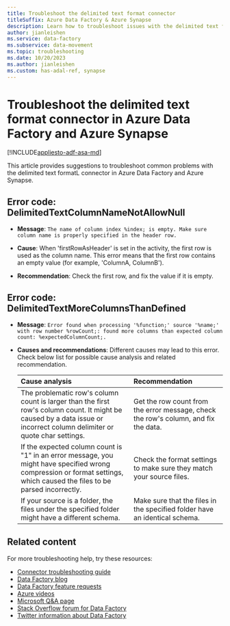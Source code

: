 ```yaml
---
title: Troubleshoot the delimited text format connector
titleSuffix: Azure Data Factory & Azure Synapse
description: Learn how to troubleshoot issues with the delimited text format connector in Azure Data Factory and Azure Synapse Analytics. 
author: jianleishen
ms.service: data-factory
ms.subservice: data-movement
ms.topic: troubleshooting
ms.date: 10/20/2023
ms.author: jianleishen
ms.custom: has-adal-ref, synapse
---
```


# Troubleshoot the delimited text format connector in Azure Data Factory and Azure Synapse

[!INCLUDE[appliesto-adf-asa-md](includes/appliesto-adf-asa-md.md)]

This article provides suggestions to troubleshoot common problems with the delimited text formatL connector in Azure Data Factory and Azure Synapse.

## Error code: DelimitedTextColumnNameNotAllowNull

- **Message**: `The name of column index %index; is empty. Make sure column name is properly specified in the header row.`

- **Cause**: When 'firstRowAsHeader' is set in the activity, the first row is used as the column name. This error means that the first row contains an empty value (for example, 'ColumnA, ColumnB').

- **Recommendation**:  Check the first row, and fix the value if it is empty.


## Error code: DelimitedTextMoreColumnsThanDefined

- **Message**: `Error found when processing '%function;' source '%name;' with row number %rowCount;: found more columns than expected column count: %expectedColumnCount;.`

- **Causes and recommendations**: Different causes may lead to this error. Check below list for possible cause analysis and related recommendation.

  | Cause analysis                                               | Recommendation                                               |
  | :----------------------------------------------------------- | :----------------------------------------------------------- |
  | The problematic row's column count is larger than the first row's column count. It might be caused by a data issue or incorrect column delimiter or quote char settings. | Get the row count from the error message, check the row's column, and fix the data. |
  | If the expected column count is "1" in an error message, you might have specified wrong compression or format settings, which caused the files to be parsed incorrectly. | Check the format settings to make sure they match your source files. |
  | If your source is a folder, the files under the specified folder might have a different schema. | Make sure that the files in the specified folder have an identical schema. |

## Related content

For more troubleshooting help, try these resources:

- [Connector troubleshooting guide](connector-troubleshoot-guide.md)
- [Data Factory blog](https://techcommunity.microsoft.com/t5/azure-data-factory-blog/bg-p/AzureDataFactoryBlog)
- [Data Factory feature requests](/answers/topics/azure-data-factory.html)
- [Azure videos](https://azure.microsoft.com/resources/videos/index/?sort=newest&services=data-factory)
- [Microsoft Q&A page](/answers/topics/azure-data-factory.html)
- [Stack Overflow forum for Data Factory](https://stackoverflow.com/questions/tagged/azure-data-factory)
- [Twitter information about Data Factory](https://twitter.com/hashtag/DataFactory)
